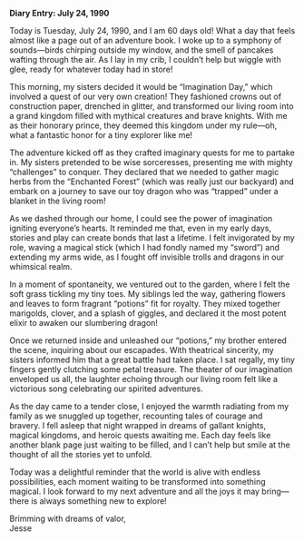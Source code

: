 
**Diary Entry: July 24, 1990**  

Today is Tuesday, July 24, 1990, and I am 60 days old! What a day that feels almost like a page out of an adventure book. I woke up to a symphony of sounds—birds chirping outside my window, and the smell of pancakes wafting through the air. As I lay in my crib, I couldn’t help but wiggle with glee, ready for whatever today had in store!

This morning, my sisters decided it would be “Imagination Day,” which involved a quest of our very own creation! They fashioned crowns out of construction paper, drenched in glitter, and transformed our living room into a grand kingdom filled with mythical creatures and brave knights. With me as their honorary prince, they deemed this kingdom under my rule—oh, what a fantastic honor for a tiny explorer like me!

The adventure kicked off as they crafted imaginary quests for me to partake in. My sisters pretended to be wise sorceresses, presenting me with mighty “challenges” to conquer. They declared that we needed to gather magic herbs from the “Enchanted Forest” (which was really just our backyard) and embark on a journey to save our toy dragon who was “trapped” under a blanket in the living room!

As we dashed through our home, I could see the power of imagination igniting everyone’s hearts. It reminded me that, even in my early days, stories and play can create bonds that last a lifetime. I felt invigorated by my role, waving a magical stick (which I had fondly named my “sword”) and extending my arms wide, as I fought off invisible trolls and dragons in our whimsical realm.

In a moment of spontaneity, we ventured out to the garden, where I felt the soft grass tickling my tiny toes. My siblings led the way, gathering flowers and leaves to form fragrant “potions” fit for royalty. They mixed together marigolds, clover, and a splash of giggles, and declared it the most potent elixir to awaken our slumbering dragon!

Once we returned inside and unleashed our “potions,” my brother entered the scene, inquiring about our escapades. With theatrical sincerity, my sisters informed him that a great battle had taken place. I sat regally, my tiny fingers gently clutching some petal treasure. The theater of our imagination enveloped us all, the laughter echoing through our living room felt like a victorious song celebrating our spirited adventures.

As the day came to a tender close, I enjoyed the warmth radiating from my family as we snuggled up together, recounting tales of courage and bravery. I fell asleep that night wrapped in dreams of gallant knights, magical kingdoms, and heroic quests awaiting me. Each day feels like another blank page just waiting to be filled, and I can’t help but smile at the thought of all the stories yet to unfold.

Today was a delightful reminder that the world is alive with endless possibilities, each moment waiting to be transformed into something magical. I look forward to my next adventure and all the joys it may bring—there is always something new to explore!

Brimming with dreams of valor,  
Jesse
